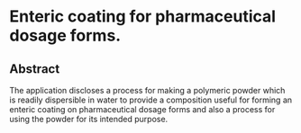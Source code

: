 # Enteric coating for pharmaceutical dosage forms.

## Abstract
The application discloses a process for making a polymeric powder which is readily dispersible in water to provide a composition useful for forming an enteric coating on pharmaceutical dosage forms and also a process for using the powder for its intended purpose.